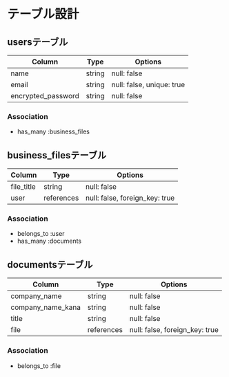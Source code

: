 # テーブル設計

## usersテーブル

|Column              |Type    |Options                    |
|--------------------|--------|---------------------------|
| name               | string | null: false               |
| email              | string | null: false, unique: true |
| encrypted_password | string | null: false               |

### Association
- has_many :business_files



## business_filesテーブル

|Column                  |Type        |Options                         |
|------------------------|------------|--------------------------------|
| file_title             | string     | null: false                    |
| user                   | references | null: false, foreign_key: true |

### Association
- belongs_to :user
- has_many :documents



## documentsテーブル

|Column             |Type        |Options                         |
|-------------------|------------|--------------------------------|
| company_name      | string     | null: false                    |
| company_name_kana | string     | null: false                    |
| title             | string     | null: false                    |
| file              | references | null: false, foreign_key: true |

### Association
- belongs_to :file
